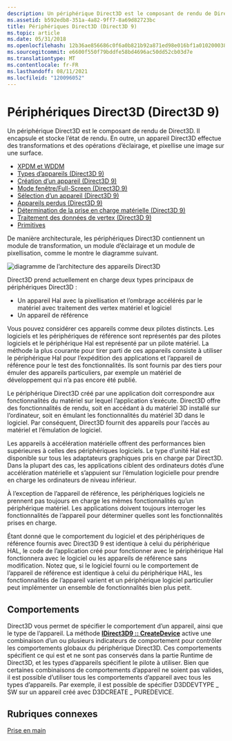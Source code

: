 ```yaml
---
description: Un périphérique Direct3D est le composant de rendu de Direct3D. Il encapsule et stocke l’état de rendu. En outre, un appareil Direct3D effectue des transformations et des opérations d’éclairage, et pixellise une image sur une surface.
ms.assetid: b592edb8-351a-4a82-9ff7-8a69d82723bc
title: Périphériques Direct3D (Direct3D 9)
ms.topic: article
ms.date: 05/31/2018
ms.openlocfilehash: 12b36ae856686c0f6a0b821b92a871ed98e016bf1a010200038281f2eb50964e
ms.sourcegitcommit: e6600f550f79bddfe58bd4696ac50dd52cb03d7e
ms.translationtype: MT
ms.contentlocale: fr-FR
ms.lasthandoff: 08/11/2021
ms.locfileid: "120096052"
---
```

# <a name="direct3d-devices-direct3d-9"></a>Périphériques Direct3D (Direct3D 9)

Un périphérique Direct3D est le composant de rendu de Direct3D. Il encapsule et stocke l’état de rendu. En outre, un appareil Direct3D effectue des transformations et des opérations d’éclairage, et pixellise une image sur une surface.

-   [XPDM et WDDM](xpdm-vs-wddm.md)
-   [Types d’appareils (Direct3D 9)](device-types.md)
-   [Création d’un appareil (Direct3D 9)](creating-a-device.md)
-   [Mode fenêtre/Full-Screen (Direct3D 9)](windowed-vs-full-screen-mode.md)
-   [Sélection d’un appareil (Direct3D 9)](selecting-a-device.md)
-   [Appareils perdus (Direct3D 9)](lost-devices.md)
-   [Détermination de la prise en charge matérielle (Direct3D 9)](determining-hardware-support.md)
-   [Traitement des données de vertex (Direct3D 9)](processing-vertex-data.md)
-   [Primitives](primitives.md)

De manière architecturale, les périphériques Direct3D contiennent un module de transformation, un module d’éclairage et un module de pixellisation, comme le montre le diagramme suivant.

![diagramme de l’architecture des appareils Direct3D](images/d3ddev.png)

Direct3D prend actuellement en charge deux types principaux de périphériques Direct3D :

-   Un appareil Hal avec la pixellisation et l’ombrage accélérés par le matériel avec traitement des vertex matériel et logiciel
-   Un appareil de référence

Vous pouvez considérer ces appareils comme deux pilotes distincts. Les logiciels et les périphériques de référence sont représentés par des pilotes logiciels et le périphérique Hal est représenté par un pilote matériel. La méthode la plus courante pour tirer parti de ces appareils consiste à utiliser le périphérique Hal pour l’expédition des applications et l’appareil de référence pour le test des fonctionnalités. Ils sont fournis par des tiers pour émuler des appareils particuliers, par exemple un matériel de développement qui n’a pas encore été publié.

Le périphérique Direct3D créé par une application doit correspondre aux fonctionnalités du matériel sur lequel l’application s’exécute. Direct3D offre des fonctionnalités de rendu, soit en accédant à du matériel 3D installé sur l’ordinateur, soit en émulant les fonctionnalités du matériel 3D dans le logiciel. Par conséquent, Direct3D fournit des appareils pour l’accès au matériel et l’émulation de logiciel.

Les appareils à accélération matérielle offrent des performances bien supérieures à celles des périphériques logiciels. Le type d’unité Hal est disponible sur tous les adaptateurs graphiques pris en charge par Direct3D. Dans la plupart des cas, les applications ciblent des ordinateurs dotés d’une accélération matérielle et s’appuient sur l’émulation logicielle pour prendre en charge les ordinateurs de niveau inférieur.

À l’exception de l’appareil de référence, les périphériques logiciels ne prennent pas toujours en charge les mêmes fonctionnalités qu’un périphérique matériel. Les applications doivent toujours interroger les fonctionnalités de l’appareil pour déterminer quelles sont les fonctionnalités prises en charge.

Étant donné que le comportement du logiciel et des périphériques de référence fournis avec Direct3D 9 est identique à celui du périphérique HAL, le code de l’application créé pour fonctionner avec le périphérique Hal fonctionnera avec le logiciel ou les appareils de référence sans modification. Notez que, si le logiciel fourni ou le comportement de l’appareil de référence est identique à celui du périphérique HAL, les fonctionnalités de l’appareil varient et un périphérique logiciel particulier peut implémenter un ensemble de fonctionnalités bien plus petit.

## <a name="behaviors"></a>Comportements

Direct3D vous permet de spécifier le comportement d’un appareil, ainsi que le type de l’appareil. La méthode [**IDirect3D9 :: CreateDevice**](/windows/win32/api/d3d9/nf-d3d9-idirect3d9-createdevice) active une combinaison d’un ou plusieurs indicateurs de comportement pour contrôler les comportements globaux du périphérique Direct3D. Ces comportements spécifient ce qui est et ne sont pas conservés dans la partie Runtime de Direct3D, et les types d’appareils spécifient le pilote à utiliser. Bien que certaines combinaisons de comportements d’appareil ne soient pas valides, il est possible d’utiliser tous les comportements d’appareil avec tous les types d’appareils. Par exemple, il est possible de spécifier D3DDEVTYPE \_ SW sur un appareil créé avec D3DCREATE \_ PUREDEVICE.

## <a name="related-topics"></a>Rubriques connexes

<dl> <dt>

[Prise en main](getting-started.md)
</dt> </dl>

 

 

